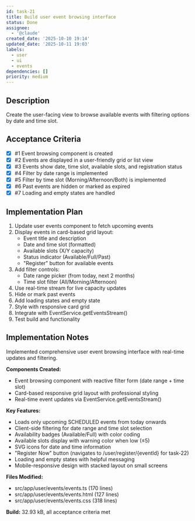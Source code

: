 ```yaml
---
id: task-21
title: Build user event browsing interface
status: Done
assignee:
  - '@claude'
created_date: '2025-10-10 19:14'
updated_date: '2025-10-11 19:03'
labels:
  - user
  - ui
  - events
dependencies: []
priority: medium
---
```


## Description

<!-- SECTION:DESCRIPTION:BEGIN -->
Create the user-facing view to browse available events with filtering options by date and time slot.
<!-- SECTION:DESCRIPTION:END -->

## Acceptance Criteria
<!-- AC:BEGIN -->
- [x] #1 Event browsing component is created
- [x] #2 Events are displayed in a user-friendly grid or list view
- [x] #3 Events show date, time slot, available slots, and registration status
- [x] #4 Filter by date range is implemented
- [x] #5 Filter by time slot (Morning/Afternoon/Both) is implemented
- [x] #6 Past events are hidden or marked as expired
- [x] #7 Loading and empty states are handled
<!-- AC:END -->

## Implementation Plan

<!-- SECTION:PLAN:BEGIN -->
1. Update user events component to fetch upcoming events
2. Display events in card-based grid layout:
   - Event title and description
   - Date and time slot (formatted)
   - Available slots (X/Y capacity)
   - Status indicator (Available/Full/Past)
   - "Register" button for available events
3. Add filter controls:
   - Date range picker (from today, next 2 months)
   - Time slot filter (All/Morning/Afternoon)
4. Use real-time stream for live capacity updates
5. Hide or mark past events
6. Add loading states and empty state
7. Style with responsive card grid
8. Integrate with EventService.getEventsStream()
9. Test build and functionality
<!-- SECTION:PLAN:END -->

## Implementation Notes

<!-- SECTION:NOTES:BEGIN -->
Implemented comprehensive user event browsing interface with real-time updates and filtering.

**Components Created:**
- Event browsing component with reactive filter form (date range + time slot)
- Card-based responsive grid layout with professional styling
- Real-time event updates via EventService.getEventsStream()

**Key Features:**
- Loads only upcoming SCHEDULED events from today onwards
- Client-side filtering for date range and time slot selection
- Availability badges (Available/Full) with color coding
- Available slots display with warning color when low (≤5)
- SVG icons for date and time information
- "Register Now" button (navigates to /user/register/{eventId} for task-22)
- Loading and empty states with helpful messaging
- Mobile-responsive design with stacked layout on small screens

**Files Modified:**
- src/app/user/events/events.ts (170 lines)
- src/app/user/events/events.html (127 lines)
- src/app/user/events/events.css (318 lines)

**Build:** 32.93 kB, all acceptance criteria met
<!-- SECTION:NOTES:END -->
